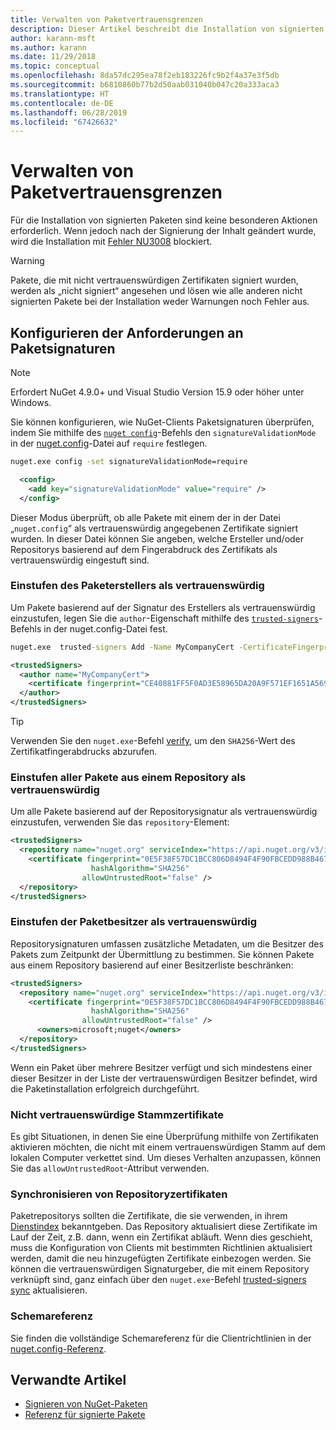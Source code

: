 ```yaml
---
title: Verwalten von Paketvertrauensgrenzen
description: Dieser Artikel beschreibt die Installation von signierten NuGet-Paketen und die Konfiguration von Vertrauenseinstellungen für die Paketsignatur.
author: karann-msft
ms.author: karann
ms.date: 11/29/2018
ms.topic: conceptual
ms.openlocfilehash: 8da57dc295ea78f2eb183226fc9b2f4a37e3f5db
ms.sourcegitcommit: b6810860b77b2d50aab031040b047c20a333aca3
ms.translationtype: HT
ms.contentlocale: de-DE
ms.lasthandoff: 06/28/2019
ms.locfileid: "67426632"
---
```

# <a name="manage-package-trust-boundaries"></a>Verwalten von Paketvertrauensgrenzen

Für die Installation von signierten Paketen sind keine besonderen Aktionen erforderlich. Wenn jedoch nach der Signierung der Inhalt geändert wurde, wird die Installation mit [Fehler NU3008](../reference/errors-and-warnings/NU3008.md) blockiert.

> [!Warning]
> Pakete, die mit nicht vertrauenswürdigen Zertifikaten signiert wurden, werden als „nicht signiert“ angesehen und lösen wie alle anderen nicht signierten Pakete bei der Installation weder Warnungen noch Fehler aus.

## <a name="configure-package-signature-requirements"></a>Konfigurieren der Anforderungen an Paketsignaturen

> [!Note]
> Erfordert NuGet 4.9.0+ und Visual Studio Version 15.9 oder höher unter Windows.

Sie können konfigurieren, wie NuGet-Clients Paketsignaturen überprüfen, indem Sie mithilfe des [`nuget config`](../tools/cli-ref-config.md)-Befehls den `signatureValidationMode` in der [nuget.config](../reference/nuget-config-file.md)-Datei auf `require` festlegen.

```cmd
nuget.exe config -set signatureValidationMode=require
```

```xml
  <config>
    <add key="signatureValidationMode" value="require" />
  </config>
```

Dieser Modus überprüft, ob alle Pakete mit einem der in der Datei „`nuget.config`“ als vertrauenswürdig angegebenen Zertifikate signiert wurden. In dieser Datei können Sie angeben, welche Ersteller und/oder Repositorys basierend auf dem Fingerabdruck des Zertifikats als vertrauenswürdig eingestuft sind.

### <a name="trust-package-author"></a>Einstufen des Paketerstellers als vertrauenswürdig

Um Pakete basierend auf der Signatur des Erstellers als vertrauenswürdig einzustufen, legen Sie die `author`-Eigenschaft mithilfe des [`trusted-signers`](../tools/cli-ref-trusted-signers.md)-Befehls in der nuget.config-Datei fest.

```cmd
nuget.exe  trusted-signers Add -Name MyCompanyCert -CertificateFingerprint CE40881FF5F0AD3E58965DA20A9F571EF1651A56933748E1BF1C99E537C4E039 -FingerprintAlgorithm SHA256
```

```xml
<trustedSigners>
  <author name="MyCompanyCert">
    <certificate fingerprint="CE40881FF5F0AD3E58965DA20A9F571EF1651A56933748E1BF1C99E537C4E039" hashAlgorithm="SHA256" allowUntrustedRoot="false" />
  </author>
</trustedSigners>
```

>[!TIP]
>Verwenden Sie den `nuget.exe`-Befehl [verify](../tools/cli-ref-verify.md), um den `SHA256`-Wert des Zertifikatfingerabdrucks abzurufen.


### <a name="trust-all-packages-from-a-repository"></a>Einstufen aller Pakete aus einem Repository als vertrauenswürdig

Um alle Pakete basierend auf der Repositorysignatur als vertrauenswürdig einzustufen, verwenden Sie das `repository`-Element:

```xml
<trustedSigners>  
  <repository name="nuget.org" serviceIndex="https://api.nuget.org/v3/index.json">
    <certificate fingerprint="0E5F38F57DC1BCC806D8494F4F90FBCEDD988B4676070...." 
                  hashAlgorithm="SHA256" 
                allowUntrustedRoot="false" />
  </repository>
</trustedSigners>
```

### <a name="trust-package-owners"></a>Einstufen der Paketbesitzer als vertrauenswürdig

Repositorysignaturen umfassen zusätzliche Metadaten, um die Besitzer des Pakets zum Zeitpunkt der Übermittlung zu bestimmen. Sie können Pakete aus einem Repository basierend auf einer Besitzerliste beschränken:

```xml
<trustedSigners>  
  <repository name="nuget.org" serviceIndex="https://api.nuget.org/v3/index.json">
    <certificate fingerprint="0E5F38F57DC1BCC806D8494F4F90FBCEDD988B4676070...." 
                  hashAlgorithm="SHA256" 
                allowUntrustedRoot="false" />
      <owners>microsoft;nuget</owners>
  </repository>
</trustedSigners>
```

Wenn ein Paket über mehrere Besitzer verfügt und sich mindestens einer dieser Besitzer in der Liste der vertrauenswürdigen Besitzer befindet, wird die Paketinstallation erfolgreich durchgeführt.

### <a name="untrusted-root-certificates"></a>Nicht vertrauenswürdige Stammzertifikate

Es gibt Situationen, in denen Sie eine Überprüfung mithilfe von Zertifikaten aktivieren möchten, die nicht mit einem vertrauenswürdigen Stamm auf dem lokalen Computer verkettet sind. Um dieses Verhalten anzupassen, können Sie das `allowUntrustedRoot`-Attribut verwenden.

### <a name="sync-repository-certificates"></a>Synchronisieren von Repositoryzertifikaten

Paketrepositorys sollten die Zertifikate, die sie verwenden, in ihrem [Dienstindex](../api/service-index.md) bekanntgeben. Das Repository aktualisiert diese Zertifikate im Lauf der Zeit, z.B. dann, wenn ein Zertifikat abläuft. Wenn dies geschieht, muss die Konfiguration von Clients mit bestimmten Richtlinien aktualisiert werden, damit die neu hinzugefügten Zertifikate einbezogen werden. Sie können die vertrauenswürdigen Signaturgeber, die mit einem Repository verknüpft sind, ganz einfach über den `nuget.exe`-Befehl [trusted-signers sync](../tools/cli-ref-trusted-signers.md#nuget-trusted-signers-sync--name-) aktualisieren.

### <a name="schema-reference"></a>Schemareferenz

Sie finden die vollständige Schemareferenz für die Clientrichtlinien in der [nuget.config-Referenz](../reference/nuget-config-file.md#trustedsigners-section).

## <a name="related-articles"></a>Verwandte Artikel

- [Signieren von NuGet-Paketen](../create-packages/Sign-a-Package.md)
- [Referenz für signierte Pakete](../reference/Signed-Packages-Reference.md)
